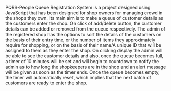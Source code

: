 PQRS-People Queue Registration System is a project designed using JavaScript that has been designed for shop owners for managing crowd in the shops they own. Its main aim is to make a queue of customer details as the customers enter the shop. On click of add/delete button, the customer details can be added or removed from the queue respectively. The admin of the registered shop has the options to sort the details of the customers on the basis of their entry time, or the number of items they approximately require for shopping, or on the basis of their name/A unique ID that will be assigned to them as they enter the shop. On clicking display the admin will be able to see the customer details and also, once the queue becomes full, a timer of 10 minutes will be set and will begin to countdown to notify the admin as to how long the shopkeepers are in the shop and an alert message will be given as soon as the timer ends. Once the queue becomes empty, the timer will automatically reset, which implies that the next batch of customers are ready to enter the shop.
